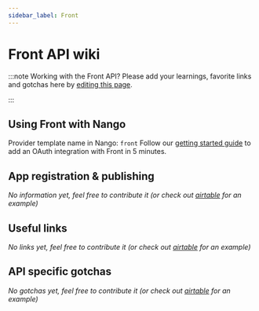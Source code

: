 ```yaml
---
sidebar_label: Front
---
```

# Front API wiki

:::note Working with the Front API?
Please add your learnings, favorite links and gotchas here by [editing this page](https://github.com/nangohq/nango/tree/master/docs/docs/providers/front.md).

:::

## Using Front with Nango
Provider template name in Nango: `front`
Follow our [getting started guide](../reference/guide.md) to add an OAuth integration with Front in 5 minutes.

## App registration & publishing
*No information yet, feel free to contribute it (or check out [airtable](airtable.md) for an example)*


## Useful links
*No links yet, feel free to contribute it (or check out [airtable](airtable.md) for an example)*

## API specific gotchas
*No gotchas yet, feel free to contribute it (or check out [airtable](airtable.md) for an example)*
